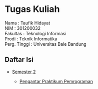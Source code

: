 # Tugas Kuliah

Nama         : Taufik Hidayat<br>
NIM          : 301200032<br>
Fakultas     : Teknologi Informasi<br>
Prodi        : Teknik Informatika<br>
Perg. Tinggi : Universitas Bale Bandung<br>

## Daftar Isi

<ul>
	<li><a href="https://github.com/tfkhdyt/tugas-kuliah/tree/main/Semester%202">Semester 2</a></li>
	<ul>
		<li><a href="https://github.com/tfkhdyt/tugas-kuliah/tree/main/Semester%202/Praktikum%20Pengantar%20Pemrograman%20(Pak%20Ojan)">Pengantar Praktikum Pemrograman</a></li>
	</ul>
</ul>
